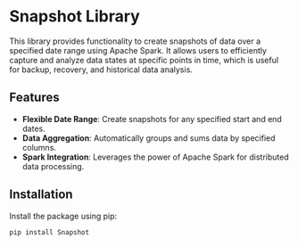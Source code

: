 # Snapshot Library

This library provides functionality to create snapshots of data over a specified date range using Apache Spark. It allows users to efficiently capture and analyze data states at specific points in time, which is useful for backup, recovery, and historical data analysis.

## Features

- **Flexible Date Range**: Create snapshots for any specified start and end dates.
- **Data Aggregation**: Automatically groups and sums data by specified columns.
- **Spark Integration**: Leverages the power of Apache Spark for distributed data processing.

## Installation

Install the package using pip:

```bash
pip install Snapshot
